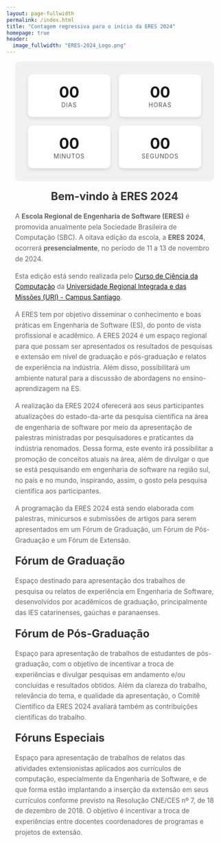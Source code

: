 ```yaml
---
layout: page-fullwidth
permalink: /index.html
title: "Contagem regressiva para o início da ERES 2024"
homepage: true
header:
  image_fullwidth: "ERES-2024_Logo.png"
---
```


<style>
  h1 {
    text-align: center;
  }

  #countdown-container {
    display: flex;
    justify-content: center;
    align-items: center;
    flex-wrap: wrap;
    background-color: #f1f1f1;
    padding: 20px;
    border-radius: 10px;
  }

  .countdown-unit {
    margin: 10px;
    text-align: center;
    background-color: #ffffff;
    box-shadow: 0 4px 8px rgba(0, 0, 0, 0.1);
    border-radius: 10px;
    padding: 20px;
    flex: 1;
    min-width: 125px;
  }

  .countdown-unit span {
    display: block;
    font-size: 2.5em;
    font-weight: bold;
  }

  .unit-label {
    font-size: 1em;
    text-transform: uppercase;
    letter-spacing: 1px;
    color: #555;
  }

  .container {
    max-width: 1200px;
    margin: auto;
    padding: 20px;
    margin-top: -20px;
  }

  #countdown-title {
    font-size: 2em;
    margin-bottom: 20px;
    text-align: center;
  }

  h1, h3 {
    color: #333;
    margin: 20px 0;
    font-size: 1.8em;
  }

  .text {
    font-size: 1.1em;
    line-height: 1.6;
    color: #666;
  }

  @media (max-width: 768px) {
    #countdown-container {
      flex-direction: column;
      display: grid;
      grid-template-columns: 1fr 1fr;
      gap: 10px;
      width: 100%;
    }

    .countdown-unit {
      width: 75%;
      margin: 5px auto;
    }

    #title {
      text-align: left;
    }
  }
</style>

<section class="container">
  <div id="countdown-container">
    <div class="countdown-unit">
      <span id="days">00</span>
      <div class="unit-label">Dias</div>
    </div>
    <div class="countdown-unit">
      <span id="hours">00</span>
      <div class="unit-label">Horas</div>
    </div>
    <div class="countdown-unit">
      <span id="minutes">00</span>
      <div class="unit-label">Minutos</div>
    </div>
    <div class="countdown-unit">
      <span id="seconds">00</span>
      <div class="unit-label">Segundos</div>
    </div>
  </div>

  <h1 id="title">Bem-vindo à ERES 2024</h1>

  <p class="text">A <b>Escola Regional de Engenharia de Software (ERES)</b> é promovida anualmente pela Sociedade Brasileira de Computação (SBC). A oitava edição da escola, a <b>ERES 2024</b>, ocorrerá <b>presencialmente</b>, no período de 11 a 13 de novembro de 2024.</p>

  <p class="text">Esta edição está sendo realizada pelo <a href="http://www1.urisantiago.br/ciencia-da-computacao" target="_blank">Curso de Ciência da Computação</a> da <a href="http://www1.urisantiago.br/" target="_blank">Universidade Regional Integrada e das Missões (URI) - Campus Santiago</a>.</p>

  <p class="text">A ERES tem por objetivo disseminar o conhecimento e boas práticas em Engenharia de Software (ES), do ponto de vista profissional e acadêmico. A ERES 2024 é um espaço regional para que possam ser apresentados os resultados de pesquisas e extensão em nível de graduação e pós-graduação e relatos de experiência na indústria. Além disso, possibilitará um ambiente natural para a discussão de abordagens no ensino-aprendizagem na ES.</p>

  <p class="text">A realização da ERES 2024 oferecerá aos seus participantes atualizações do estado-da-arte da pesquisa científica na área de engenharia de software por meio da apresentação de palestras ministradas por pesquisadores e praticantes da indústria renomados. Dessa forma, este evento irá possibilitar a promoção de conceitos atuais na área, além de divulgar o que se está pesquisando em engenharia de software na região sul, no país e no mundo, inspirando, assim, o gosto pela pesquisa científica aos participantes.</p>
  <p class="text">A programação da ERES 2024 está sendo elaborada com palestras, minicursos e submissões de artigos para serem apresentados em um Fórum de Graduação, um Fórum de Pós-Graduação e um Fórum de Extensão.</p>

  <h3>Fórum de Graduação</h3>
  <p class="text">Espaço destinado para apresentação dos trabalhos de pesquisa ou relatos de experiência em Engenharia de Software, desenvolvidos por acadêmicos de graduação, principalmente das IES catarinenses, gaúchas e paranaenses.</p>

  <h3> Fórum de Pós-Graduação</h3>
  <p class="text">Espaço para apresentação de trabalhos de estudantes de pós-graduação, com o objetivo de incentivar a troca de experiências e divulgar pesquisas em andamento e/ou concluídas e resultados obtidos. Além da clareza do trabalho, relevância do tema, e qualidade da apresentação, o Comitê Científico da ERES 2024 avaliará também as contribuições científicas do trabalho.</p>

  <h3>Fóruns Especiais</h3>
  <p class="text">Espaço para apresentação de trabalhos de relatos das atividades extensionistas aplicados aos currículos de computação, especialmente da Engenharia de Software, e de que forma estão implantando a inserção da extensão em seus currículos conforme previsto na Resolução CNE/CES nº 7, de 18 de dezembro de 2018. O objetivo é incentivar a troca de experiências entre docentes coordenadores de programas e projetos de extensão.</p>

  <script>
    const countDownDate = new Date("November 11, 2024 00:00:00").getTime();
    const countdownTimer = setInterval(() => {
      const now = new Date().getTime();
      const distance = countDownDate - now;
      const days = Math.floor(distance / (1000 * 60 * 60 * 24));
      const hours = Math.floor((distance % (1000 * 60 * 60 * 24)) / (1000 * 60 * 60));
      const minutes = Math.floor((distance % (1000 * 60 * 60)) / (1000 * 60));
      const seconds = Math.floor((distance % (1000 * 60)) / 1000);
      document.getElementById("days").innerHTML = String(days).padStart(2, '0');
      document.getElementById("hours").innerHTML = String(hours).padStart(2, '0');
      document.getElementById("minutes").innerHTML = String(minutes).padStart(2, '0');
      document.getElementById("seconds").innerHTML = String(seconds).padStart(2, '0');
      if (distance < 0) {
        clearInterval(countdownTimer);
        document.getElementById("countdown-container").innerHTML = "<h1>O evento começou!</h1>";
      }
    }, 1000);
  </script>
</section>
